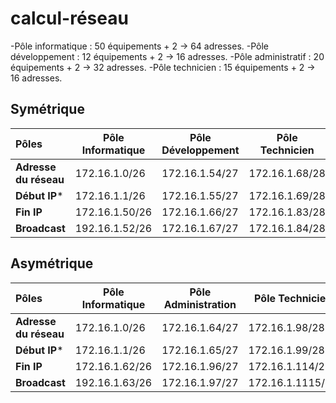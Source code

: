 # calcul-réseau

-Pôle informatique : 50 équipements + 2 → 64 adresses.
-Pôle développement : 12 équipements + 2 → 16 adresses. 
-Pôle administratif : 20 équipements + 2 → 32 adresses.
-Pôle technicien : 15 équipements + 2 → 16 adresses.

## Symétrique
|  Pôles  | Pôle Informatique        |  Pôle Développement |  Pôle Technicien   |  Pôle Administration  |
|:---------------|---------------|---------------|-------------|------------:|
**Adresse du réseau**  | 172.16.1.0/26  |  172.16.1.54/27  |  172.16.1.68/28  |  172.16.1.85/28  |
**Début IP***  | 172.16.1.1/26  | 172.16.1.55/27  |  172.16.1.69/28  |  172.16.1.86/28  |  
**Fin IP** | 172.16.1.50/26  |  172.16.1.66/27  |  172.16.1.83/28  |  172.16.1.105/28  |
**Broadcast**  | 192.16.1.52/26  |  172.16.1.67/27  |  172.16.1.84/28  |  172.16.1.106/28  |


## Asymétrique
|  Pôles | Pôle Informatique        |  Pôle Administration |  Pôle Technicien   |  Pôle Développement  |
|:---------------|---------------|---------------|-------------|------------:|
**Adresse du réseau**  | 172.16.1.0/26  |  172.16.1.64/27  |  172.16.1.98/28  |  172.16.1.116/28  |
**Début IP***  | 172.16.1.1/26  | 172.16.1.65/27  |  172.16.1.99/28  |  172.16.1.117/28  |
**Fin IP** | 172.16.1.62/26  |  172.16.1.96/27  |  172.16.1.114/28  |  172.16.1.132/28  |
**Broadcast**  | 192.16.1.63/26  |  172.16.1.97/27  |  172.16.1.1115/28  |  172.16.1.133/28  |
